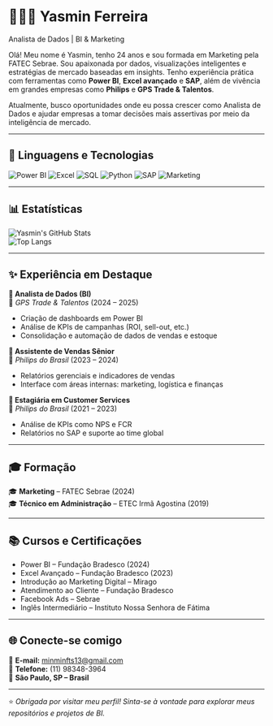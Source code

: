 
# 👩🏻‍💻 Yasmin Ferreira
Analista de Dados | BI & Marketing

Olá! Meu nome é Yasmin, tenho 24 anos e sou formada em Marketing pela FATEC Sebrae. Sou apaixonada por dados, visualizações inteligentes e estratégias de mercado baseadas em insights. Tenho experiência prática com ferramentas como **Power BI**, **Excel avançado** e **SAP**, além de vivência em grandes empresas como **Philips** e **GPS Trade & Talentos**.  

Atualmente, busco oportunidades onde eu possa crescer como Analista de Dados e ajudar empresas a tomar decisões mais assertivas por meio da inteligência de mercado.

---

## 🤖 Linguagens e Tecnologias  

![Power BI](https://img.shields.io/badge/Power%20BI-FAE900?style=for-the-badge&logo=powerbi&logoColor=black)
![Excel](https://img.shields.io/badge/Excel-217346?style=for-the-badge&logo=microsoft-excel&logoColor=white)
![SQL](https://img.shields.io/badge/SQL-336791?style=for-the-badge&logo=postgresql&logoColor=white)
![Python](https://img.shields.io/badge/Python-FFD43B?style=for-the-badge&logo=python&logoColor=blue)
![SAP](https://img.shields.io/badge/SAP-0FAAFF?style=for-the-badge&logo=sap&logoColor=white)
![Marketing](https://img.shields.io/badge/Marketing-FF6F61?style=for-the-badge&logo=google-analytics&logoColor=white)

---

## 📊 Estatísticas

![Yasmin's GitHub Stats](https://github-readme-stats.vercel.app/api?username=Yasresolve&show_icons=true&theme=default)  
![Top Langs](https://github-readme-stats.vercel.app/api/top-langs/?username=Yasresolve&layout=compact)

---

## ✨ Experiência em Destaque

**🔹 Analista de Dados (BI)**  
📍 *GPS Trade & Talentos* (2024 – 2025)  
- Criação de dashboards em Power BI  
- Análise de KPIs de campanhas (ROI, sell-out, etc.)  
- Consolidação e automação de dados de vendas e estoque  

**🔹 Assistente de Vendas Sênior**  
📍 *Philips do Brasil* (2023 – 2024)  
- Relatórios gerenciais e indicadores de vendas  
- Interface com áreas internas: marketing, logística e finanças  

**🔹 Estagiária em Customer Services**  
📍 *Philips do Brasil* (2021 – 2023)  
- Análise de KPIs como NPS e FCR  
- Relatórios no SAP e suporte ao time global  

---

## 🎓 Formação

🎓 **Marketing** – FATEC Sebrae (2024)  
🎓 **Técnico em Administração** – ETEC Irmã Agostina (2019)

---

## 📚 Cursos e Certificações

- Power BI – Fundação Bradesco (2024)  
- Excel Avançado – Fundação Bradesco (2023)  
- Introdução ao Marketing Digital – Mirago  
- Atendimento ao Cliente – Fundação Bradesco  
- Facebook Ads – Sebrae  
- Inglês Intermediário – Instituto Nossa Senhora de Fátima

---

## 🌐 Conecte-se comigo

📧 **E-mail:** minminfts13@gmail.com  
📱 **Telefone:** (11) 98348-3964  
📍 **São Paulo, SP – Brasil**  

---

⭐ *Obrigada por visitar meu perfil! Sinta-se à vontade para explorar meus repositórios e projetos de BI.*  

